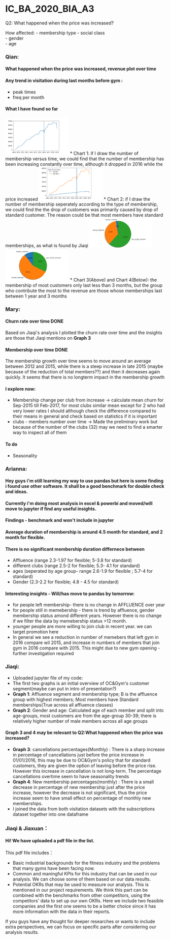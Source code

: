 # IC_BA_2020_BIA_A3

Q2:  What happened when the price was increased?
                                                     
How affected: - membership type
              - social class  
              - gender  
              - age 


### Qian:
#### What happened when the price was increased, revenue plot over time
#### Any trend in visitation during last months before gym : 
* peak times  
* freq per month
#### What I have found so far
<img src="Screenshots/Qian_Zhang/Chart_1.png" alt="drawing" width="200"/>
* Chart 1: if I draw the number of membership versus time, we could find that the number of membership has been increasing constantly over time, although it dropped in 2016 while the price increased
<img src="Screenshots/Qian_Zhang/Chart_2.png" alt="drawing" width="200"/>
* Chart 2: if I draw the number of membership seperately according to the type of membership, we could find the the drop of customers was primarily caused by drop of standard customer. The reason could be that most members have standard memberships, as what is found by Jiaqi
<img src="Screenshots/Qian_Zhang/Chart_3.png" alt="drawing" width="200"/>
<img src="Screenshots/Qian_Zhang/Chart_4.png" alt="drawing" width="200"/>
* Chart 3(Above) and Chart 4(Below): the membership of most customers only last less than 3 months, but the group who contribute the most to the revenue are those whose memberships last between 1 year and 3 months 


###  Mary: 
#### Churn rate over time DONE 
Based on Jiaqi's analysis I plotted the churn rate over time and the insights are those that Jiaqi mentions on  __Graph 3__
#### Membership over time DONE
The membership growth over time seems to move around an average between 2012 and 2015, while there is a steep increase in late 2015 (maybe because of the reduction of total members??) and then it decreases again quickly. It seems that there is no longterm impact in the membership growth
#### I explore now:
* Membership change per club from increase -> calculate mean churn for Sep-2015 till Feb-2017, for most clubs similar mean except for 2 who had very lower rates 
  I should although check the difference compared to their means in general and check based on statistics if it is important
* clubs - members number over time -> Made the preliminary work but because of the number of the clubs (32) may we need to find a smarter way to inspect all of them
#### To do 
* Seasonality


### Arianna:
#### Hey guys i'm still learning my way to use pandas but here is some finding i found use other software. It shall be a good benchmark for double check and ideas. 
#### Currently i'm doing most analysis in excel & powerbi and moved/will move to jupyter if find any useful insights.

#### Findings - benchmark and won't include in jupyter
#### Average duration of membership is around 4.5 month for standard, and 2 month for flexible.
#### There is no significant membership duration differnece between 
* Affluence (range 2.3-1.97 for flexible; 5-3.8 for standard)
* different clubs (range 2.5-2 for flexible;  5.3- 4.1 for standard)
* ages (seperated by age group- range 2.6-1.9 for flexible ; 5.7-4 for standard)
* Gender (2.3-2.2 for flexible; 4.8 - 4.5 for standard)
                                                               
#### Interesting insights - Will/has move to pandas by tomorrow:
* for people left membership- there is no change in AFFLUENCE over year
* for people still in memebership - there is trend by affluence, gender membership status amond different years. However there is no change if we filter the data by memebership status >12 month.
*  younger people are more willing to join club in recent year. we can target promotion here 
* In general we see a reduction in number of memebers that left gym in 2016 compare wil 2015, and increase in numbers of members that join gym in 2016 compare with 2015. This might due to new gym opening - further investigation required
                                                       
                                                                                                 
### Jiaqi:
* Uploaded jupyter file of my code:
* The first two graphs is an initial overview of OC&Gym's customer segment(maybe can put in intro of presentation?)
* __Graph 1__: Affluence segment and membership type; B is the affluence group with highest members; Most members have Standard memberships(True across all affluence classes)
* __Graph 2__: Gender and age: Calculated age of each member and split into age-groups, most customers are from the age-group 30-39; there is relatively higher number of male members across all age groups

#### Graph 3 and 4 may be relevant to __Q2:What happened when the price was increased?__
* __Graph 3__: cancellations percentages(Monthly) : There is a sharp increase in percentage of cancellations just before the price increase in 01/01/2016, this may be due to OC&Gym's policy that  for standard customers, they are given the option of leaving before the price rise. However this increase in cancellation is not long-term. The percentage cancellations overtime seem to have seasonality trends
* __Graph 4__: New membership percentages(monthly) : There is a small decrease in percentage of new membership just after the price increase, however the decrease is not significant, thus the price increase seem to have small effect on percentage of monthly new memberships.
* I joined the data from both visitation datasets with the subscriptions dataset together into one dataframe


### Jiaqi & Jiaxuan：
#### Hi! We have uploaded a pdf file in the list.

This pdf file includes：
* Basic industrial backgrounds for the fitness industry and the problems that many gyms have been facing now. 
* Common and maningful KPIs for this industry that can be used in our analysis. We can choose some of them based on our data results.
* Potential OKRs that may be used to measure our analysis. This is mentioned in our project requirements. We think this part can be combined with the benchmarks from other competitors, using the competitors' data to set up our own OKRs. Here we include two feasible companies and the first one seems to be a better choice since it has more information with the data in their reports. 

If you guys have any thought for deeper researches or wants to include extra perspectives, we can focus on specific parts after considering our analysis results.
